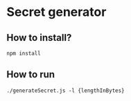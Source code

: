 # Secret generator

## How to install?
`npm install`

## How to run
`./generateSecret.js -l {lengthInBytes}`

